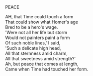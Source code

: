 PEACE  
  
AH, that Time could touch a form  
That could show what Homer's age  
Bred to be a hero's wage.  
'Were not all her life but storm  
Would not painters paint a form  
Of such noble lines,' I said,  
'Such a delicate high head,  
All that sternness amid charm,  
All that sweetness amid strength?'  
Ah, but peace that comes at length,  
Came when Time had touched her form.  

